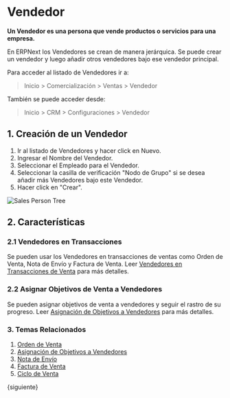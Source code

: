 <!-- add-breadcrumbs -->
# Vendedor

**Un Vendedor es una persona que vende productos o servicios para una empresa.**

En ERPNext los Vendedores se crean de manera jerárquica. Se puede crear un vendedor y luego añadir otros vendedores bajo ese vendedor principal.

Para acceder al listado de Vendedores ir a:
> Inicio > Comercialización > Ventas > Vendedor

También se puede acceder desde:
> Inicio > CRM > Configuraciones > Vendedor

## 1. Creación de un Vendedor
1. Ir al listado de Vendedores y hacer click en Nuevo.
2. Ingresar el Nombre del Vendedor.
3. Seleccionar el Empleado para el Vendedor.
4. Seleccionar la casilla de verificación "Nodo de Grupo" si se desea añadir más Vendedores bajo este Vendedor. 
5. Hacer click en "Crear".

<img class="screenshot" alt="Sales Person Tree" src="{{docs_base_url}}/assets/img/crm/sales-person-tree.gif">

## 2. Características
### 2.1 Vendedores en Transacciones

Se pueden usar los Vendedores en transacciones de ventas como Orden de Venta, Nota de Envío y Factura de Venta. 
Leer [Vendedores en Transacciones de Venta](/docs/user/manual/es/selling/articles/sales-persons-in-the-sales-transactions) para más detalles.

### 2.2 Asignar Objetivos de Venta a Vendedores 

Se pueden asignar objetivos de venta a vendedores y seguir el rastro de su progreso. Leer [Asignación de Objetivos a Vendedores](/docs/user/manual/es/selling/sales-person-target-allocation) para más detalles.

### 3. Temas Relacionados
1. [Orden de Venta](/docs/user/manual/es/selling/sales-order)
1. [Asignación de Objetivos a Vendedores](/docs/user/manual/es/selling/sales-person-target-allocation)
1. [Nota de Envío](/docs/user/manual/es/stock/delivery-note)
1. [Factura de Venta](/docs/user/manual/es/accounts/sales-invoice)
1. [Ciclo de Venta](/docs/user/videos/learn/sales-cycle.html)

{siguiente}
